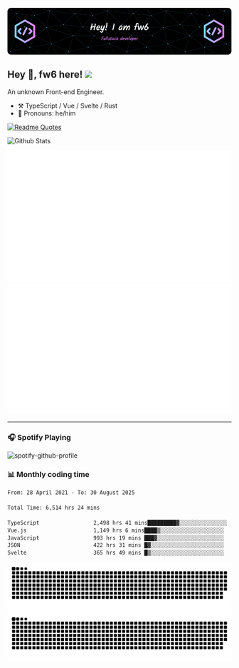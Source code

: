 ![Header](github-header-image.png)

## Hey 👋, fw6 here! <img src="https://github.githubassets.com/images/mona-whisper.gif" height="24" />


An unknown Front-end Engineer.

-   :hammer_and_pick: TypeScript / Vue / Svelte / Rust
-   :man: Pronouns: he/him


[![Readme Quotes](https://quotes-github-readme.vercel.app/api?type=horizontal&theme=algolia)](https://github.com/piyushsuthar/github-readme-quotes)



![Github Stats](https://github-readme-stats.vercel.app/api?username=fw6&bg_color=30,e96443,904e95&title_color=fff&text_color=fff)

![](https://raw.githubusercontent.com/fw6/github-stats-transparent/output/generated/overview.svg)
![](https://raw.githubusercontent.com/fw6/github-stats-transparent/output/generated/languages.svg)


---

### 🎧 Spotify Playing

<!-- ![spotify-github-profile](/img/default.svg) -->

![spotify-github-profile](https://spotify-github-profile.vercel.app/api/view.svg?uid=r6wn4hdvypv0lkzyrj0e0pjct&cover_image=true&theme=default&show_offline=true&background_color=9a10ad&interchange=true&bar_color_cover=true)



### :bar_chart: Monthly coding time 

<!--START_SECTION:waka-->

```txt
From: 28 April 2021 - To: 30 August 2025

Total Time: 6,514 hrs 24 mins

TypeScript                 2,498 hrs 41 mins█████████▓░░░░░░░░░░░░░░░   38.36 %
Vue.js                     1,149 hrs 6 mins████▒░░░░░░░░░░░░░░░░░░░░   17.64 %
JavaScript                 993 hrs 19 mins ███▓░░░░░░░░░░░░░░░░░░░░░   15.25 %
JSON                       422 hrs 31 mins █▓░░░░░░░░░░░░░░░░░░░░░░░   06.49 %
Svelte                     365 hrs 49 mins █▒░░░░░░░░░░░░░░░░░░░░░░░   05.62 %
```

<!--END_SECTION:waka-->




![github contribution grid snake animation](https://raw.githubusercontent.com/platane/platane/output/github-contribution-grid-snake-dark.svg#gh-dark-mode-only)![github contribution grid snake animation](https://raw.githubusercontent.com/platane/platane/output/github-contribution-grid-snake.svg#gh-light-mode-only)
